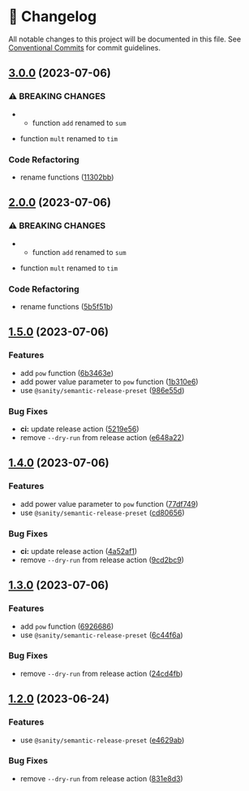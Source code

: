 <!-- markdownlint-disable --><!-- textlint-disable -->

# 📓 Changelog

All notable changes to this project will be documented in this file. See
[Conventional Commits](https://conventionalcommits.org) for commit guidelines.

## [3.0.0](https://github.com/alxevvv/learning-github-actions/compare/v2.0.0...v3.0.0) (2023-07-06)

### ⚠ BREAKING CHANGES

- - function `add` renamed to `sum`

* function `mult` renamed to `tim`

### Code Refactoring

- rename functions ([11302bb](https://github.com/alxevvv/learning-github-actions/commit/11302bb135d278d23abfd982d6fb827bb6ed119e))

## [2.0.0](https://github.com/alxevvv/learning-github-actions/compare/v1.5.0...v2.0.0) (2023-07-06)

### ⚠ BREAKING CHANGES

- - function `add` renamed to `sum`

* function `mult` renamed to `tim`

### Code Refactoring

- rename functions ([5b5f51b](https://github.com/alxevvv/learning-github-actions/commit/5b5f51b063221a4ada439c73e9ff2f06bb27cbea))

## [1.5.0](https://github.com/alxevvv/learning-github-actions/compare/v1.4.0...v1.5.0) (2023-07-06)

### Features

- add `pow` function ([6b3463e](https://github.com/alxevvv/learning-github-actions/commit/6b3463e290dac9af9d602e76a0c6c137555782e2))
- add power value parameter to `pow` function ([1b310e6](https://github.com/alxevvv/learning-github-actions/commit/1b310e6812e5f811498dc0122dab6336279d6cac))
- use `@sanity/semantic-release-preset` ([986e55d](https://github.com/alxevvv/learning-github-actions/commit/986e55d67b5b0414e85552c5a7e4a0635fef9354))

### Bug Fixes

- **ci:** update release action ([5219e56](https://github.com/alxevvv/learning-github-actions/commit/5219e5669bfeac56c544d6e2c798739dfd3168f4))
- remove `--dry-run` from release action ([e648a22](https://github.com/alxevvv/learning-github-actions/commit/e648a22ed5486b89fc705073fc5b046ddb2ef1b4))

## [1.4.0](https://github.com/alxevvv/learning-github-actions/compare/v1.3.0...v1.4.0) (2023-07-06)

### Features

- add power value parameter to `pow` function ([77df749](https://github.com/alxevvv/learning-github-actions/commit/77df74997f30c0f7a776b93b876dd82cba02a199))
- use `@sanity/semantic-release-preset` ([cd80656](https://github.com/alxevvv/learning-github-actions/commit/cd8065694e5fd99a714ace81168ba91f27de38bc))

### Bug Fixes

- **ci:** update release action ([4a52af1](https://github.com/alxevvv/learning-github-actions/commit/4a52af1d2776e7a99dd965b327ec09929e82905a))
- remove `--dry-run` from release action ([9cd2bc9](https://github.com/alxevvv/learning-github-actions/commit/9cd2bc920a3fb4601a4edb425aa81da74a56f28f))

## [1.3.0](https://github.com/alxevvv/learning-github-actions/compare/v1.2.0...v1.3.0) (2023-07-06)

### Features

- add `pow` function ([6926686](https://github.com/alxevvv/learning-github-actions/commit/692668675330a03a40892c04a6bdadda02450b49))
- use `@sanity/semantic-release-preset` ([6c44f6a](https://github.com/alxevvv/learning-github-actions/commit/6c44f6a084f22870b20c5f32688d8b00a76656d2))

### Bug Fixes

- remove `--dry-run` from release action ([24cd4fb](https://github.com/alxevvv/learning-github-actions/commit/24cd4fb132fb5a388d2aff2cc6e318627ff44190))

## [1.2.0](https://github.com/alxevvv/learning-github-actions/compare/v1.1.0...v1.2.0) (2023-06-24)

### Features

- use `@sanity/semantic-release-preset` ([e4629ab](https://github.com/alxevvv/learning-github-actions/commit/e4629ab95d3ca0aebc748f71e7a2b6c010952cad))

### Bug Fixes

- remove `--dry-run` from release action ([831e8d3](https://github.com/alxevvv/learning-github-actions/commit/831e8d340179de749f29be8dfd8d6c3999af60b0))
